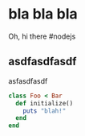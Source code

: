 # bla bla bla

Oh, hi there #nodejs

## asdfasdfasdf

asfasdfasdf

```ruby
class Foo < Bar
  def initialize()
    puts "blah!"
  end
end
```
